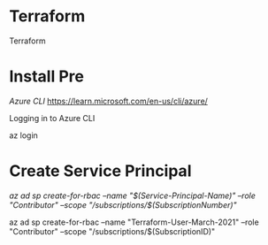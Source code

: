 # Terraform
Terraform

# Install Pre

*Azure CLI*
https://learn.microsoft.com/en-us/cli/azure/

Logging in to Azure CLI

az login


# Create Service Principal

*az ad sp create-for-rbac –name "$(Service-Principal-Name)" –role "Contributor" –scope "/subscriptions/$(SubscriptionNumber)"*

az ad sp create-for-rbac –name "Terraform-User-March-2021" –role "Contributor" –scope "/subscriptions/$(SubscriptionID)"


